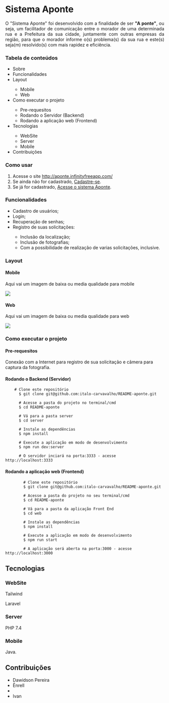 # Sistema Aponte
<p align= "justify">O "Sistema Aponte" foi desenvolvido com a finalidade de ser <strong>"A ponte"</strong>, ou seja, um facilitador de comunicação entre o morador de uma determinada rua e a Prefeitura da sua cidade, juntamente com outras empresas da região, para que o morador informe o(s) problema(s) da sua rua e este(s) seja(m) resolvido(s) com mais rapidez e eficiência. </p>		
<h3>Tabela de conteúdos</h3>
		<ul>
			<li>Sobre</li>
			<li>Funcionalidades</li>
			<li>Layout</li>
				<ul>
					<li>Mobile</li>
					<li>Web</li>
				</ul>
			<li>Como executar o projeto</li>
				<ul>
					<li>Pre-requesitos</li>
					<li>Rodando o Servidor (Backend)</li>
					<li>Rodando a aplicação web (Frontend)</li>
				</ul>	
			<li>Tecnologias</li>
				<ul>
					<li>WebSite</li>
					<li>Server</li>
					<li>Mobile</li>
				</ul>
			<li>Contribuições</li>
		</ul>
<h3>Como usar</h3>
			<ol>
				<li>Acesse o site
					<a href="http://aponte.infinityfreeapp.com/" target="_blank">http://aponte.infinityfreeapp.com/</a>
				</li>
				<li>Se ainda não for cadastrado, 
					<a href="http://aponte.infinityfreeapp.com/register.php" target="_blank">Cadastre-se</a>.
				</li>
				<li>Se já for cadastrado, 
					<a href="http://aponte.infinityfreeapp.com/login.php" target="_blank">Acesse o sistema Aponte</a>.
				</li>
			</ol>
<h3>Funcionalidades</h3>
			<ul>
				<li>Cadastro de usuários;</li>
				<li>Login;</li>
				<li>Recuperação de senhas;</li>
				<li>Registro de suas solicitações:</li>
					<ul>
						<li>Inclusão da localização;</li>
						<li>Inclusão de fotografias;</li>
						<li>Com a possibilidade de realização de varias solicitações, inclusive.</li>
					</ul>
			</ul>
<h3>Layout</h3>
			<h4>Mobile</h4>
				<p>Aqui vai um imagem de baixa ou media qualidade para mobile</p>
				<img src="asdf">
			<h4>Web</h4>
				<p>Aqui vai um imagem de baixa ou media qualidade para web</p>
				<img src="asdf">
		<h3>Como executar o projeto</h3>
			<h4>Pre-requesitos</h4>
				<p>Conexão com a Internet para registro de sua solicitação e câmera para captura da fotografia.</p>
			<h4>Rodando o Backend (Servidor)</h4>
		
	    # Clone este repositório
		  $ git clone git@github.com:italo-carvavalho/README-aponte.git

		  # Acesse a pasta do projeto no terminal/cmd
		  $ cd README-aponte

		  # Vá para a pasta server
		  $ cd server

		  # Instale as dependências
		  $ npm install

		  # Execute a aplicação em modo de desenvolvimento
		  $ npm run dev:server

		  # O servidor inciará na porta:3333 - acesse http://localhost:3333 
<h4>Rodando a aplicação web (Frontend)</h4>

			# Clone este repositório
			$ git clone git@github.com:italo-carvavalho/README-aponte.git

			# Acesse a pasta do projeto no seu terminal/cmd
			$ cd README-aponte

			# Vá para a pasta da aplicação Front End
			$ cd web

			# Instale as dependências
			$ npm install

			# Execute a aplicação em modo de desenvolvimento
			$ npm run start

			# A aplicação será aberta na porta:3000 - acesse http://localhost:3000
<h2>Tecnologias</h2>
<h3>WebSite</h3>
			<p>Tailwind</p>
			<p>Laravel</p>
			<h3>Server</h3>
			<p>PHP 7.4</p>
			<h3>Mobile</h3>
			<p>Java.</p>
		<h2>Contribuições</h2>
		<ul>
			<li>Dawidson Pereira</li>
			<li>Ênrell<li>
			<li>Ivan</li>
		</ul>
	</body>
</html>
